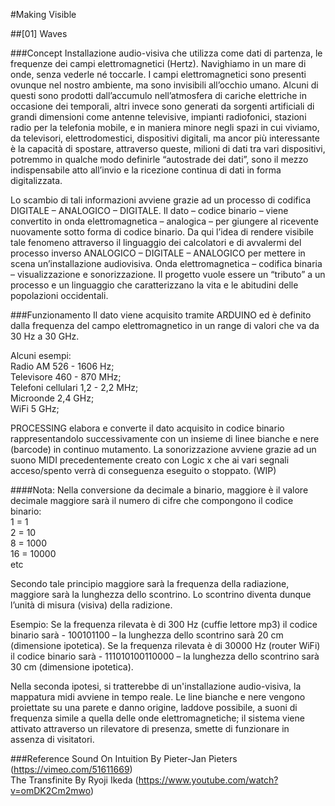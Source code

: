 #Making Visible

##[01] Waves

###Concept
Installazione audio-visiva che utilizza come dati di partenza, le frequenze dei campi elettromagnetici (Hertz). 
Navighiamo in un mare di onde, senza vederle né toccarle. I campi elettromagnetici sono presenti ovunque nel nostro ambiente, ma sono invisibili all’occhio umano. Alcuni di questi sono prodotti dall’accumulo nell’atmosfera di cariche elettriche in occasione dei temporali, altri invece sono generati da sorgenti artificiali di grandi dimensioni come antenne televisive, impianti radiofonici, stazioni radio per la telefonia mobile, e in maniera minore negli spazi in cui viviamo, da televisori, elettrodomestici, dispositivi digitali, ma ancor più interessante è la capacità di spostare, attraverso queste, milioni di dati tra vari dispositivi, potremmo in qualche modo definirle “autostrade dei dati”, sono il mezzo indispensabile atto all’invio e la ricezione continua di dati in forma digitalizzata.

Lo scambio di tali informazioni avviene grazie ad un processo di codifica DIGITALE – ANALOGICO – DIGITALE. 
Il dato – codice binario – viene convertito in onda elettromagnetica – analogica – per giungere al ricevente nuovamente sotto forma di codice binario.
Da qui l’idea di rendere visibile tale fenomeno attraverso il linguaggio dei calcolatori e di avvalermi del processo inverso ANALOGICO – DIGITALE – ANALOGICO per mettere in scena un’installazione audiovisiva.
Onda elettromagnetica – codifica binaria – visualizzazione e sonorizzazione.
Il progetto vuole essere un “tributo” a un processo e un linguaggio che caratterizzano la vita e le abitudini delle popolazioni occidentali.


###Funzionamento
Il dato viene acquisito tramite ARDUINO ed è definito dalla frequenza del campo elettromagnetico in un range di valori che va da 30 Hz a 30 GHz.

Alcuni esempi:<br>
Radio AM 526 - 1606 Hz;<br>
Televisore 460 - 870 MHz;<br>
Telefoni cellulari 1,2 - 2,2 MHz;<br>
Microonde 2,4 GHz;<br>
WiFi 5 GHz;<br>

PROCESSING elabora e converte il dato acquisito in codice binario rappresentandolo successivamente con un insieme di linee bianche e nere (barcode) in continuo mutamento. 
La sonorizzazione avviene grazie ad un suono MIDI precedentemente creato con Logic x che ai vari segnali acceso/spento verrà di conseguenza eseguito o stoppato. (WIP)

####Nota:
Nella conversione da decimale a binario, maggiore è il valore decimale maggiore sarà il numero di cifre che compongono il codice binario:<br>
1 = 1 <br>
2 = 10<br>
8 = 1000<br>
16 = 10000<br>
 etc

Secondo tale principio maggiore sarà la frequenza della radiazione, maggiore sarà la lunghezza dello scontrino. Lo scontrino diventa dunque l’unità di misura (visiva) della radizione. 

Esempio:
Se la frequenza rilevata è di 300 Hz (cuffie lettore mp3) il codice binario sarà - 100101100 – la lunghezza dello scontrino sarà 20 cm (dimensione ipotetica).
Se la frequenza rilevata è di 30000 Hz (router WiFi) il codice binario sarà - 111010100110000 – la lunghezza dello scontrino sarà 30 cm (dimensione ipotetica).

Nella seconda ipotesi, si tratterebbe di un'installazione audio-visiva, la mappatura midi avviene in tempo reale. Le line bianche e nere vengono proiettate su una parete e danno origine, laddove possibile, a suoni di frequenza simile a quella delle onde elettromagnetiche; il sistema viene attivato attraverso un rilevatore di presenza, smette di funzionare in assenza di visitatori.

###Reference
Sound On Intuition By Pieter-Jan Pieters (https://vimeo.com/51611669)<br>
The Transfinite By Ryoji Ikeda (https://www.youtube.com/watch?v=omDK2Cm2mwo)<br>

